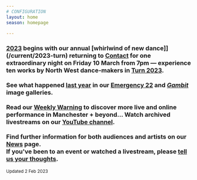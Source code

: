 ```yaml
---
# CONFIGURATION
layout: home
season: homepage

---
```

### [2023](/current/2023) begins with our annual [whirlwind of new dance]](/current/2023-turn) returning to <a href="https://contactmcr.com" target="_blank">Contact</a> for one extraordinary night on Friday 10 March from 7pm — experience ten works by North West dance-makers in [Turn 2023](/current/2023-turn).<br><br>See what happened [last year](/archive/2022) in our [Emergency 22](/galleries/2022-emergency) and [*Gambit*](/galleries/2022-gambit) image galleries.<br><br>Read our <a href="https://wordofwarning.posthaven.com" target="_blank">Weekly Warning</a> to discover more live and online performance in Manchester + beyond…  Watch archived livestreams on our <a href="https://youtube.com/@warnmcr" target="_blank">YouTube channel</a>.<br><br>Find further information for both audiences and artists on our [News](/news) page.<br>If you've been to an event or watched a livestream, please <a href="http://bit.ly/warnmcrfeedback" target="_blank">tell us your thoughts</a>.         
<small>Updated 2 Feb 2023</small>
